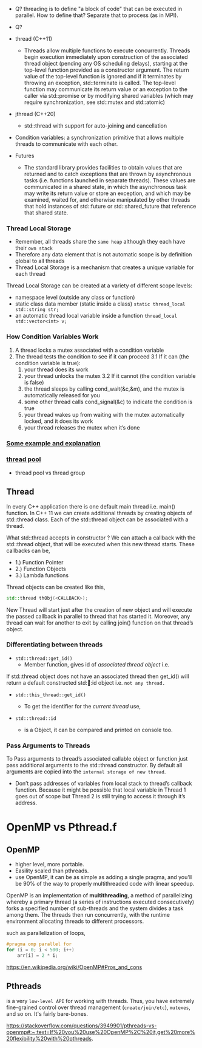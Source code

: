 - Q? threading is to define "a block of code" that can be executed in parallel. How to define that? Separate that to process (as in MPI).

- Q?

- thread (C++11)
  - Threads allow multiple functions to execute concurrently. Threads begin execution immediately upon construction of the associated thread
  object (pending any OS scheduling delays), starting at the top-level function provided as a constructor argument. 
  The return value of the top-level function is ignored and if it terminates by throwing an exception, std::terminate is called. 
  The top-level function may communicate its return value or an exception to the caller via std::promise or by modifying shared variables
  (which may require synchronization, see std::mutex and std::atomic)

- jthread (C++20)
  - std::thread with support for auto-joining and cancellation

- Condition variables: a synchronization primitive that allows multiple threads to communicate with each other.
- Futures
  - The standard library provides facilities to obtain values that are returned and to catch exceptions that are thrown by asynchronous tasks
(i.e. functions launched in separate threads). 
These values are communicated in a shared state, in which the asynchronous task may write its return value or store an exception,
and which may be examined, waited for, and otherwise manipulated by other threads that hold instances of std::future
or std::shared_future that reference that shared state.

### Thread Local Storage
- Remember, all threads share the `same heap` although they each have their `own stack`
- Therefore any data element that is not automatic scope is by definition global to all threads
- Thread Local Storage is a mechanism that creates a unique variable for each thread

Thread Local Storage can be created at a variety of different scope levels:
 - namespace level (outside any class or function)
 - static class data member (static inside a class) `static thread_local std::string str;`
 - an automatic thread local variable inside a function `thread_local std::vector<int> v;`

### How Condition Variables Work

 1. A thread locks a mutex associated with a condition variable
 2. The thread tests the condition to see if it can proceed
 3.1 If it can (the condition variable is true):
    1. your thread does its work
    2. your thread unlocks the mutex
 3.2 If it cannot (the condition variable is false)
    1. the thread sleeps by calling cond_wait(&c,&m), and the mutex is automatically released for you
    2. some other thread calls cond_signal(&c) to indicate the condition is true
    3. your thread wakes up from waiting with the mutex automatically locked, and it does its work
    4. your thread releases the mutex when it’s done

### [Some example and explanation](https://www.boost.org/doc/libs/1_72_0/doc/html/thread/synchronization.html#thread.synchronization.condvar_ref)

### [thread pool](https://en.wikipedia.org/wiki/Thread_pool)
- thread pool vs thread group

## Thread
In every C++ application there is one default main thread i.e. main() function. In C++ 11 we can create additional threads by creating objects of std::thread class.
Each of the std::thread object can be associated with a thread.
[](https://thispointer.com/c-11-multithreading-part-1-three-different-ways-to-create-threads/)

What std::thread accepts in constructor ?
We can attach a callback with the std::thread object, that will be executed when this new thread starts. These callbacks can be,

- 1.) Function Pointer
- 2.) Function Objects
- 3.) Lambda functions

Thread objects can be created like this,
```cpp
std::thread thObj(<CALLBACK>);
```
New Thread will start just after the creation of new object and will execute the passed callback in parallel to thread that has started it. Moreover, any thread can wait for another to exit by calling join() function on that thread’s object.


### Differentiating between threads

- `std::thread::get_id()`
  - Member function, gives id of _associated thread object_ i.e.

If std::thread object does not have an associated thread then get_id() will return a default constructed std::thread::id object i.e. ``not any thread.``

- `std::this_thread::get_id()`
  - To get the identifier for the _current thread_ use,

- `std::thread::id`
  - is a Object, it can be compared and printed on console too. 

### Pass Arguments to Threads
To Pass arguments to thread’s associated callable object or function just pass additional arguments to the std::thread constructor. By default all arguments are copied into the `internal storage of new thread`.

- Don’t pass addresses of variables from local stack to thread’s callback function. Because it might be possible that local variable in Thread 1 goes out of scope but Thread 2 is still trying to access it through it’s address.


# OpenMP vs Pthread.f
## OpenMP 
* higher level, more portable. 
* Easility scaled than pthreads.
* use OpenMP, it can be as simple as adding a single pragma, and you'll be 90% of the way to properly multithreaded code with linear speedup. 

OpenMP is an implementation of __multithreading__, a method of parallelizing whereby a primary thread (a series of instructions executed consecutively) forks a specified number of sub-threads and the system divides a task among them. The threads then run concurrently, with the runtime environment allocating threads to different processors.


such as parallelization of loops, 
```C++
#pragma omp parallel for
for (i = 0; i < 500; i++)
    arr[i] = 2 * i;
```

https://en.wikipedia.org/wiki/OpenMP#Pros_and_cons

## Pthreads
is a very `low-level API` for working with threads. Thus, you have extremely fine-grained control over thread management (`create/join/etc`), `mutexes`, and so on. It's fairly bare-bones.

https://stackoverflow.com/questions/3949901/pthreads-vs-openmp#:~:text=If%20you%20use%20OpenMP%2C%20it,get%20more%20flexibility%20with%20pthreads.
